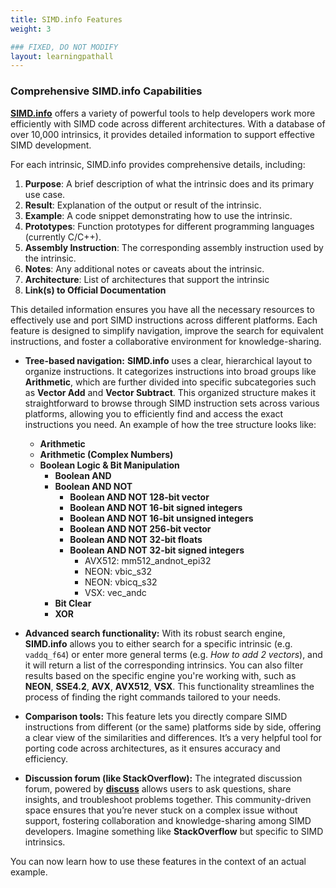 ```yaml
---
title: SIMD.info Features
weight: 3

### FIXED, DO NOT MODIFY
layout: learningpathall
---
```


### Comprehensive SIMD.info Capabilities
**[SIMD.info](https://simd.info/)** offers a variety of powerful tools to help developers work more efficiently with SIMD code across different architectures. With a database of over 10,000 intrinsics, it provides detailed information to support effective SIMD development.

For each intrinsic, SIMD.info provides comprehensive details, including:

1. **Purpose**: A brief description of what the intrinsic does and its primary use case.
2. **Result**: Explanation of the output or result of the intrinsic.
3. **Example**: A code snippet demonstrating how to use the intrinsic.
4. **Prototypes**: Function prototypes for different programming languages (currently C/C++).
5. **Assembly Instruction**: The corresponding assembly instruction used by the intrinsic.
6. **Notes**: Any additional notes or caveats about the intrinsic.
7. **Architecture**: List of architectures that support the intrinsic
8. **Link(s) to Official Documentation**

This detailed information ensures you have all the necessary resources to effectively use and port SIMD instructions across different platforms. Each feature is designed to simplify navigation, improve the search for equivalent instructions, and foster a collaborative environment for knowledge-sharing.

- **Tree-based navigation:** **SIMD.info** uses a clear, hierarchical layout to organize instructions. It categorizes instructions into broad groups like **Arithmetic**, which are further divided into specific subcategories such as **Vector Add** and **Vector Subtract**. This organized structure makes it straightforward to browse through SIMD instruction sets across various platforms, allowing you to efficiently find and access the exact instructions you need.
An example of how the tree structure looks like:


    - **Arithmetic** 
    - **Arithmetic (Complex Numbers)** 
    - **Boolean Logic & Bit Manipulation** 
        - **Boolean AND** 
        - **Boolean AND NOT** 
            - **Boolean AND NOT 128-bit vector** 
            - **Boolean AND NOT 16-bit signed integers** 
            - **Boolean AND NOT 16-bit unsigned integers** 
            - **Boolean AND NOT 256-bit vector**
            - **Boolean AND NOT 32-bit floats** 
            - **Boolean AND NOT 32-bit signed integers** 
                - AVX512: mm512_andnot_epi32 
                - NEON: vbic_s32
                - NEON: vbicq_s32 
                - VSX: vec_andc 
        - **Bit Clear** 
        - **XOR**

- **Advanced search functionality:** With its robust search engine, **SIMD.info** allows you to either search for a specific intrinsic (e.g. `vaddq_f64`) or enter more general terms (e.g. *How to add 2 vectors*), and it will return a list of the corresponding intrinsics. You can also filter results based on the specific engine you're working with, such as **NEON**, **SSE4.2**, **AVX**, **AVX512**, **VSX**. This functionality streamlines the process of finding the right commands tailored to your needs.

- **Comparison tools:** This feature lets you directly compare SIMD instructions from different (or the same) platforms side by side, offering a clear view of the similarities and differences. It’s a very helpful tool for porting code across architectures, as it ensures accuracy and efficiency.

- **Discussion forum (like StackOverflow):** The integrated discussion forum, powered by **[discuss](https://disqus.com/)** allows users to ask questions, share insights, and troubleshoot problems together. This community-driven space ensures that you’re never stuck on a complex issue without support, fostering collaboration and knowledge-sharing among SIMD developers. Imagine something like **StackOverflow** but specific to SIMD intrinsics.

You can now learn how to use these features in the context of an actual example.
